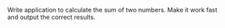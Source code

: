 Write application to calculate the sum of two numbers. Make it work fast and output the correct results.
